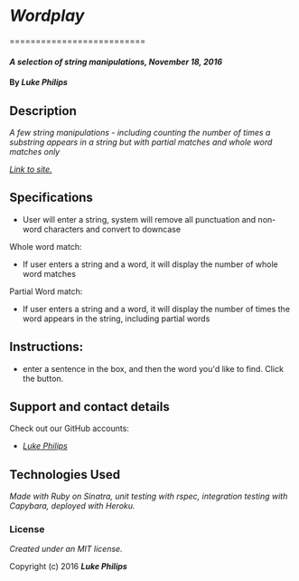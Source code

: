 # _Wordplay_
==========================

#### _A selection of string manipulations, November 18, 2016_

#### By _**Luke Philips**_

## Description

_A few string manipulations - including counting the number of times a substring appears in a string but with partial matches and whole word matches only_


_[Link to site.]()_

## Specifications

* User will enter a string, system will remove all punctuation and non-word characters and convert to downcase

Whole word match:
* If user enters a string and a word, it will display the number of whole word matches

Partial Word match:
* If user enters a string and a word, it will display the number of times the word appears in the string, including partial words


## Instructions:

* enter a sentence in the box, and then the word you'd like to find. Click the button.
## Support and contact details

Check out our GitHub accounts:
* _[Luke Philips](https://github.com/lukeephilips)_

## Technologies Used

_Made with Ruby on Sinatra, unit testing with rspec, integration testing with Capybara, deployed with Heroku._

### License

*Created under an MIT license.*

Copyright (c) 2016 **_Luke Philips_**
